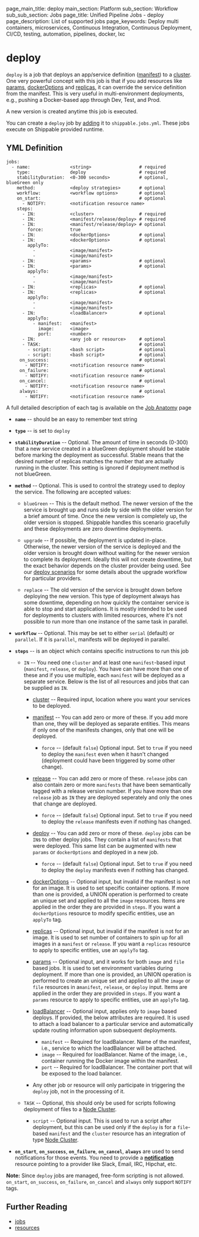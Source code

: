 page_main_title: deploy
main_section: Platform
sub_section: Workflow
sub_sub_section: Jobs
page_title: Unified Pipeline Jobs - deploy
page_description: List of supported jobs
page_keywords: Deploy multi containers, microservices, Continuous Integration, Continuous Deployment, CI/CD, testing, automation, pipelines, docker, lxc

# deploy
`deploy` is a job that deploys an app/service definition ([manifest](/platform/workflow/job/manifest)) to a [cluster](/platform/workflow/resource/cluster). One very powerful concept with this job is that if you add resources like [params](/platform/workflow/resource/params), [dockerOptions](/platform/workflow/resource/dockeroptions) and [replicas](/platform/workflow/resource/replicas), it can override the service definition from the manifest. This is very useful in multi-environment deployments, e.g., pushing a Docker-based app through Dev, Test, and Prod.

A new version is created anytime this job is executed.

You can create a `deploy` job by [adding](/platform/tutorial/workflow/crud-job#adding) it to `shippable.jobs.yml`. These jobs execute on Shippable provided runtime.

## YML Definition

```
jobs:
  - name:               <string>                  # required
    type:               deploy                    # required
    stabilityDuration:  <0-300 seconds>           # optional, blueGreen only
    method:             <deploy strategies>       # optional
    workflow:           <workflow options>        # optional
    on_start:                                     # optional
      - NOTIFY:         <notification resource name>
    steps:
      - IN:             <cluster>                 # required
      - IN:             <manifest/release/deploy> # required
      - IN:             <manifest/release/deploy> # optional
        force:          true
      - IN:             <dockerOptions>           # optional
      - IN:             <dockerOptions>           # optional
        applyTo:
          -             <image/manifest>
          -             <image/manifest>
      - IN:             <params>                  # optional
      - IN:             <params>                  # optional
        applyTo:
          -             <image/manifest>
          -             <image/manifest>
      - IN:             <replicas>                # optional
      - IN:             <replicas>                # optional
        applyTo:
          -             <image/manifest>
          -             <image/manifest>
      - IN:             <loadBalancer>            # optional
        applyTo:
          - manifest:   <manifest>
            image:      <image>         
            port:       <number>
      - IN:             <any job or resource>     # optional
      - TASK:                                     # optional
        - script:       <bash script>             # optional
        - script:       <bash script>             # optional
     on_success:                                  # optional
       - NOTIFY:        <notification resource name>
     on_failure:                                  # optional
       - NOTIFY:        <notification resource name>
     on_cancel:                                   # optional
       - NOTIFY:        <notification resource name>
     always:                                      # optional
       - NOTIFY:        <notification resource name>
```
A full detailed description of each tag is available on the [Job Anatomy](/platform/tutorial/workflow/shippable-jobs-yml) page

* **`name`** -- should be an easy to remember text string

* **`type`** -- is set to `deploy`
* **`stabilityDuration`** -- Optional. The amount of time in seconds (0-300) that a new service created in a blueGreen deployment should be stable before marking the deployment as successful.  Stable means that the desired number of replicas matches the number that are actually running in the cluster. This setting is ignored if deployment method is not blueGreen.

* **`method`** -- Optional. This is used to control the strategy used to deploy the service. The following are accepted values:
    * `blueGreen` -- This is the default method. The newer version of the the service is brought up and runs side by side with the older version for a brief amount of time. Once the new version is completely up, the older version is stopped. Shippable handles this scenario gracefully and these deployments are zero downtime deployments.

    * `upgrade` -- If possible, the deployment is updated in-place.  Otherwise, the newer version of the service is deployed and the older version is brought down without waiting for the newer version to complete its deployment.  Ideally this will not create downtime, but the exact behavior depends on the cluster provider being used.  See our [deploy scenarios](http://docs.shippable.com/deploy/why-deploy/) for some details about the upgrade workflow for particular providers.

    * `replace` -- The old version of the service is brought down before deploying the new version. This type of deployment always has some downtime, depending on how quickly the container service is able to stop and start applications. It is mostly intended to be used for deployments to clusters with limited resources, where it's not possible to run more than one instance of the same task in parallel.

* **`workflow`** -- Optional. This may be set to either `serial` (default) or `parallel`.  If it is `parallel`, manifests will be deployed in parallel.

* **`steps`** -- is an object which contains specific instructions to run this job
    * `IN` -- You need one `cluster` and at least one `manifest`-based input (`manifest`, `release`, or `deploy`). You have can have more than one of these and if you use multiple, each `manifest` will be deployed as a separate service. Below is the list of all resources and jobs that can be supplied as `IN`.
        * [cluster](/platform/workflow/resource/cluster) -- Required input, location where you want your services to be deployed.

        * [manifest](/platform/workflow/job/manifest) -- You can add zero or more of these. If you add more than one, they will be deployed as separate entities. This means if only one of the manifests changes, only that one will be deployed.
            * `force` -- (default `false`) Optional input. Set to `true` if you need to deploy the `manifest` even when it hasn't changed (deployment could have been triggered by some other change).

        * [release](/platform/workflow/job/release) -- You can add zero or more of these. `release` jobs can also contain zero or more `manifests` that have been semantically tagged with a release version number. If you have more than one `release` job as `IN` they are deployed seperately and only the ones that change are deployed.
            * `force` -- (default `false`) Optional input. Set to `true` if you need to deploy the `release` manifests even if nothing has changed.

        * [deploy](/platform/workflow/job/deploy) -- You can add zero or more of these. `deploy` jobs can be `IN`s to other deploy jobs.  They contain a list of `manifests` that were deployed.  This same list can be augmented with new `params` or `dockerOptions` and deployed in a new job.
            * `force` -- (default `false`) Optional input. Set to `true` if you need to deploy the `deploy` manifests even if nothing has changed.

        * [dockerOptions](/platform/workflow/resource/dockeroptions) -- Optional input, but invalid if the manifest is not for an image. It is used to set specific container options. If more than one is provided, a UNION operation is performed to create an unique set and applied to all the `image` resources. Items are applied in the order they are provided in `steps`. If you want a `dockerOptions` resource to modify specific entities, use an `applyTo` tag.

        * [replicas](/platform/workflow/resource/replicas) -- Optional input, but invalid if the manifest is not for an image. It is used to set number of containers to spin up for all images in a `manifest` or `release`. If you want a `replicas` resource to apply to specific entities, use an `applyTo` tag.

        * [params](/platform/workflow/resource/params) -- Optional input, and it works for both `image` and `file` based jobs. It is used to set environment variables during deployment. If more than one is provided, an UNION operation is performed to create an unique set and applied to all the `image` or `file` resources in a`manifest`, `release`, or `deploy` input. Items are applied in the order they are provided in `steps`. If you want a `params` resource to apply to specific entities, use an `applyTo` tag.

        * [loadBalancer](/platform/workflow/resource/loadbalancer) -- Optional input,  applies only to `image` based deploys. If provided, the below attributes are required. It is used to attach a load balancer to a particular service and automatically update routing information upon subsequent deployments.
            * `manifest` -- Required for loadBalancer. Name of the manifest, i.e., service to which the loadBalancer will be attached.
            * `image` -- Required for loadBalancer. Name of the image, i.e., container running the Docker image within the manifest.
            * `port` -- Required for loadBalancer. The container port that will be exposed to the load balancer.

        * Any other job or resource will only participate in triggering the `deploy` job, not in the processing of it.

    * `TASK` -- Optional, this should only be used for scripts following deployment of files to a [Node Cluster](/platform/integration/node-cluster/).
        * `script` -- Optional input. This is used to run a script after deployment, but this can be used only if the `deploy` is for a `file`-based `manifest` and the `cluster` resource has an integration of type [Node Cluster](/platform/integration/node-cluster/).


* **`on_start`**, **`on_success`**, **`on_failure`**, **`on_cancel`**, **`always`** are used to send notifications for those events. You need to provide a [**notification**](/platform/workflow/resource/notification) resource pointing to a provider like Slack, Email, IRC, Hipchat, etc.

**Note:** Since `deploy` jobs are managed, free-form scripting is not allowed. `on_start`, `on_success`, `on_failure`, `on_cancel` and `always` only support `NOTIFY` tags.

## Further Reading
* [jobs](/platform/workflow/job/overview)
* [resources](/platform/workflow/resource/overview)
